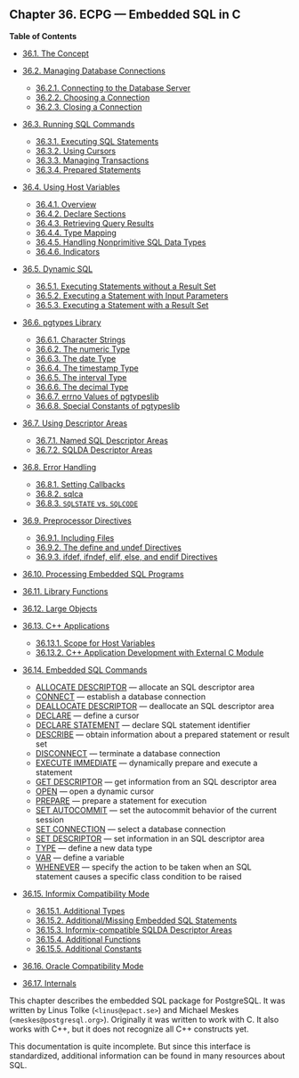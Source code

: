 ## Chapter 36. ECPG — Embedded SQL in C

**Table of Contents**

- [36.1. The Concept](ecpg-concept)
- [36.2. Managing Database Connections](ecpg-connect)

  - [36.2.1. Connecting to the Database Server](ecpg-connect#ECPG-CONNECTING)
  - [36.2.2. Choosing a Connection](ecpg-connect#ECPG-SET-CONNECTION)
  - [36.2.3. Closing a Connection](ecpg-connect#ECPG-DISCONNECT)

- [36.3. Running SQL Commands](ecpg-commands)

  - [36.3.1. Executing SQL Statements](ecpg-commands#ECPG-EXECUTING)
  - [36.3.2. Using Cursors](ecpg-commands#ECPG-CURSORS)
  - [36.3.3. Managing Transactions](ecpg-commands#ECPG-TRANSACTIONS)
  - [36.3.4. Prepared Statements](ecpg-commands#ECPG-PREPARED)

- [36.4. Using Host Variables](ecpg-variables)

  - [36.4.1. Overview](ecpg-variables#ECPG-VARIABLES-OVERVIEW)
  - [36.4.2. Declare Sections](ecpg-variables#ECPG-DECLARE-SECTIONS)
  - [36.4.3. Retrieving Query Results](ecpg-variables#ECPG-RETRIEVING)
  - [36.4.4. Type Mapping](ecpg-variables#ECPG-VARIABLES-TYPE-MAPPING)
  - [36.4.5. Handling Nonprimitive SQL Data Types](ecpg-variables#ECPG-VARIABLES-NONPRIMITIVE-SQL)
  - [36.4.6. Indicators](ecpg-variables#ECPG-INDICATORS)

- [36.5. Dynamic SQL](ecpg-dynamic)

  - [36.5.1. Executing Statements without a Result Set](ecpg-dynamic#ECPG-DYNAMIC-WITHOUT-RESULT)
  - [36.5.2. Executing a Statement with Input Parameters](ecpg-dynamic#ECPG-DYNAMIC-INPUT)
  - [36.5.3. Executing a Statement with a Result Set](ecpg-dynamic#ECPG-DYNAMIC-WITH-RESULT)

- [36.6. pgtypes Library](ecpg-pgtypes)

  - [36.6.1. Character Strings](ecpg-pgtypes#ECPG-PGTYPES-CSTRINGS)
  - [36.6.2. The numeric Type](ecpg-pgtypes#ECPG-PGTYPES-NUMERIC)
  - [36.6.3. The date Type](ecpg-pgtypes#ECPG-PGTYPES-DATE)
  - [36.6.4. The timestamp Type](ecpg-pgtypes#ECPG-PGTYPES-TIMESTAMP)
  - [36.6.5. The interval Type](ecpg-pgtypes#ECPG-PGTYPES-INTERVAL)
  - [36.6.6. The decimal Type](ecpg-pgtypes#ECPG-PGTYPES-DECIMAL)
  - [36.6.7. errno Values of pgtypeslib](ecpg-pgtypes#ECPG-PGTYPES-ERRNO)
  - [36.6.8. Special Constants of pgtypeslib](ecpg-pgtypes#ECPG-PGTYPES-CONSTANTS)

- [36.7. Using Descriptor Areas](ecpg-descriptors)

  - [36.7.1. Named SQL Descriptor Areas](ecpg-descriptors#ECPG-NAMED-DESCRIPTORS)
  - [36.7.2. SQLDA Descriptor Areas](ecpg-descriptors#ECPG-SQLDA-DESCRIPTORS)

- [36.8. Error Handling](ecpg-errors)

  - [36.8.1. Setting Callbacks](ecpg-errors#ECPG-WHENEVER)
  - [36.8.2. sqlca](ecpg-errors#ECPG-SQLCA)
  - [36.8.3. `SQLSTATE` vs. `SQLCODE`](ecpg-errors#ECPG-SQLSTATE-SQLCODE)

- [36.9. Preprocessor Directives](ecpg-preproc)

  - [36.9.1. Including Files](ecpg-preproc#ECPG-INCLUDE)
  - [36.9.2. The define and undef Directives](ecpg-preproc#ECPG-DEFINE)
  - [36.9.3. ifdef, ifndef, elif, else, and endif Directives](ecpg-preproc#ECPG-IFDEF)

- [36.10. Processing Embedded SQL Programs](ecpg-process)
- [36.11. Library Functions](ecpg-library)
- [36.12. Large Objects](ecpg-lo)
- [36.13. C++ Applications](ecpg-cpp)

  - [36.13.1. Scope for Host Variables](ecpg-cpp#ECPG-CPP-SCOPE)
  - [36.13.2. C++ Application Development with External C Module](ecpg-cpp#ECPG-CPP-AND-C)

- [36.14. Embedded SQL Commands](ecpg-sql-commands)

  - [ALLOCATE DESCRIPTOR](ecpg-sql-allocate-descriptor) — allocate an SQL descriptor area
  - [CONNECT](ecpg-sql-connect) — establish a database connection
  - [DEALLOCATE DESCRIPTOR](ecpg-sql-deallocate-descriptor) — deallocate an SQL descriptor area
  - [DECLARE](ecpg-sql-declare) — define a cursor
  - [DECLARE STATEMENT](ecpg-sql-declare-statement) — declare SQL statement identifier
  - [DESCRIBE](ecpg-sql-describe) — obtain information about a prepared statement or result set
  - [DISCONNECT](ecpg-sql-disconnect) — terminate a database connection
  - [EXECUTE IMMEDIATE](ecpg-sql-execute-immediate) — dynamically prepare and execute a statement
  - [GET DESCRIPTOR](ecpg-sql-get-descriptor) — get information from an SQL descriptor area
  - [OPEN](ecpg-sql-open) — open a dynamic cursor
  - [PREPARE](ecpg-sql-prepare) — prepare a statement for execution
  - [SET AUTOCOMMIT](ecpg-sql-set-autocommit) — set the autocommit behavior of the current session
  - [SET CONNECTION](ecpg-sql-set-connection) — select a database connection
  - [SET DESCRIPTOR](ecpg-sql-set-descriptor) — set information in an SQL descriptor area
  - [TYPE](ecpg-sql-type) — define a new data type
  - [VAR](ecpg-sql-var) — define a variable
  - [WHENEVER](ecpg-sql-whenever) — specify the action to be taken when an SQL statement causes a specific class condition to be raised

- [36.15. Informix Compatibility Mode](ecpg-informix-compat)

  - [36.15.1. Additional Types](ecpg-informix-compat#ECPG-INFORMIX-TYPES)
  - [36.15.2. Additional/Missing Embedded SQL Statements](ecpg-informix-compat#ECPG-INFORMIX-STATEMENTS)
  - [36.15.3. Informix-compatible SQLDA Descriptor Areas](ecpg-informix-compat#ECPG-INFORMIX-SQLDA)
  - [36.15.4. Additional Functions](ecpg-informix-compat#ECPG-INFORMIX-FUNCTIONS)
  - [36.15.5. Additional Constants](ecpg-informix-compat#ECPG-INFORMIX-CONSTANTS)

- [36.16. Oracle Compatibility Mode](ecpg-oracle-compat)
- [36.17. Internals](ecpg-develop)

This chapter describes the embedded SQL package for PostgreSQL. It was written by Linus Tolke (`<linus@epact.se>`) and Michael Meskes (`<meskes@postgresql.org>`). Originally it was written to work with C. It also works with C++, but it does not recognize all C++ constructs yet.

This documentation is quite incomplete. But since this interface is standardized, additional information can be found in many resources about SQL.
